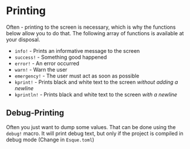 # Printing

Often - printing to the screen is necessary, which is why the functions below allow you to do that. The following array of functions
is available at your disposal.

- `info!` - Prints an informative message to the screen
- `success!` - Something good happened
- `error!` - An error occurred
- `warn!` - Warn the user
- `emergency!` - The user must act as soon as possible
- `kprint!` - Prints black and white text to the screen *without adding a newline*
- `kprintln!` - Prints black and white text to the screen *with a newline*

## Debug-Printing
Often you just want to dump some values. That can be done using the `debug!` macro. It will print debug text, but only if the project is compiled in debug mode (Change in `Esque.toml`)
